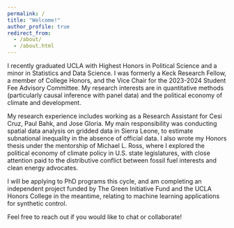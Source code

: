 ```yaml
---
permalink: /
title: "Welcome!"
author_profile: true
redirect_from: 
  - /about/
  - /about.html
---
```


I recently graduated UCLA with Highest Honors in Political Science and a minor in Statistics and Data Science. I was formerly a Keck Research Fellow, a member of College Honors, and the Vice Chair for the 2023-2024 Student Fee Advisory Committee. My research interests are in quantitative methods (particularly causal inference with panel data) and the political economy of climate and development.

My research experience includes working as a Research Assistant for Cesi Cruz, Paul Bahk, and Jose Gloria. My main responsibility was conducting spatial data analysis on gridded data in Sierra Leone, to estimate subnational inequality in the absence of official data. I also wrote my Honors thesis under the mentorship of Michael L. Ross, where I explored the political economy of climate policy in U.S. state legislatures, with close attention paid to the distributive conflict between fossil fuel interests and clean energy advocates.

I will be applying to PhD programs this cycle, and am completing an independent project funded by The Green Initiative Fund and the UCLA Honors College in the meantime, relating to machine learning applications for synthetic control.

Feel free to reach out if you would like to chat or collaborate!